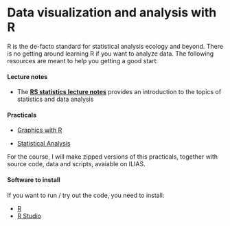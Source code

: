 # Data visualization and analysis with R

R is the de-facto standard for statistical analysis ecology and beyond. There is no getting around learning R if you want to analyze data. The following resources are meant to help you getting a good start:

#### Lecture notes

* The **[RS statistics lecture notes](https://github.com/florianhartig/ResearchSkills/blob/master/Labs/Statistics/Script/EssentialStatistics.pdf)** provides an introduction to the topics of statistics and data analysis


#### Practicals

* [Graphics with R](https://github.com/florianhartig/ResearchSkills/blob/master/Labs/Statistics/Practicals/GraphicsInR/Rgraphics.md)

* [Statistical Analysis](https://github.com/florianhartig/ResearchSkills/blob/master/Labs/Statistics/Practicals/StatisticalAnalysisInR/Statistics.md)

For the course, I will make zipped versions of this practicals, together with source code, data and scripts, avaiable on ILIAS.

#### Software to install

If you want to run / try out the code, you need to install: 

* [R](https://cran.r-project.org/)
* [R Studio](https://www.rstudio.com/products/rstudio/download/)






